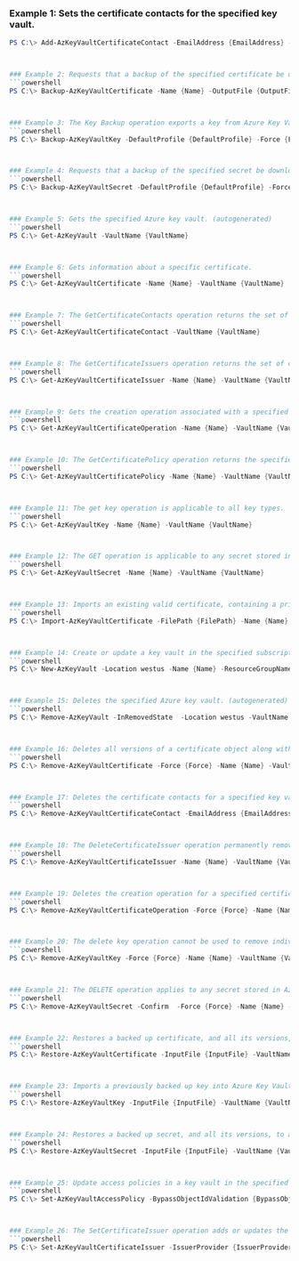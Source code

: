 
### Example 1: Sets the certificate contacts for the specified key vault.
```powershell
PS C:\> Add-AzKeyVaultCertificateContact -EmailAddress {EmailAddress} -VaultName {VaultName}



### Example 2: Requests that a backup of the specified certificate be downloaded to the client.
```powershell
PS C:\> Backup-AzKeyVaultCertificate -Name {Name} -OutputFile {OutputFile} -VaultName {VaultName}



### Example 3: The Key Backup operation exports a key from Azure Key Vault in a protected form.
```powershell
PS C:\> Backup-AzKeyVaultKey -DefaultProfile {DefaultProfile} -Force {Force} -Name {Name} -OutputFile {OutputFile} -VaultName {VaultName}



### Example 4: Requests that a backup of the specified secret be downloaded to the client.
```powershell
PS C:\> Backup-AzKeyVaultSecret -DefaultProfile {DefaultProfile} -Force {Force} -Name {Name} -OutputFile {OutputFile} -VaultName {VaultName}



### Example 5: Gets the specified Azure key vault. (autogenerated)
```powershell
PS C:\> Get-AzKeyVault -VaultName {VaultName}



### Example 6: Gets information about a specific certificate.
```powershell
PS C:\> Get-AzKeyVaultCertificate -Name {Name} -VaultName {VaultName}



### Example 7: The GetCertificateContacts operation returns the set of certificate contact resources in the specified key vault.
```powershell
PS C:\> Get-AzKeyVaultCertificateContact -VaultName {VaultName}



### Example 8: The GetCertificateIssuers operation returns the set of certificate issuer resources in the specified key vault.
```powershell
PS C:\> Get-AzKeyVaultCertificateIssuer -Name {Name} -VaultName {VaultName}



### Example 9: Gets the creation operation associated with a specified certificate.
```powershell
PS C:\> Get-AzKeyVaultCertificateOperation -Name {Name} -VaultName {VaultName}



### Example 10: The GetCertificatePolicy operation returns the specified certificate policy resources in the specified key vault.
```powershell
PS C:\> Get-AzKeyVaultCertificatePolicy -Name {Name} -VaultName {VaultName}



### Example 11: The get key operation is applicable to all key types.
```powershell
PS C:\> Get-AzKeyVaultKey -Name {Name} -VaultName {VaultName}



### Example 12: The GET operation is applicable to any secret stored in Azure Key Vault.
```powershell
PS C:\> Get-AzKeyVaultSecret -Name {Name} -VaultName {VaultName}



### Example 13: Imports an existing valid certificate, containing a private key, into Azure Key Vault.
```powershell
PS C:\> Import-AzKeyVaultCertificate -FilePath {FilePath} -Name {Name} -Password {Password} -VaultName {VaultName}



### Example 14: Create or update a key vault in the specified subscription. (autogenerated)
```powershell
PS C:\> New-AzKeyVault -Location westus -Name {Name} -ResourceGroupName MyResourceGroup



### Example 15: Deletes the specified Azure key vault. (autogenerated)
```powershell
PS C:\> Remove-AzKeyVault -InRemovedState  -Location westus -VaultName {VaultName}



### Example 16: Deletes all versions of a certificate object along with its associated policy.
```powershell
PS C:\> Remove-AzKeyVaultCertificate -Force {Force} -Name {Name} -VaultName {VaultName}



### Example 17: Deletes the certificate contacts for a specified key vault certificate.
```powershell
PS C:\> Remove-AzKeyVaultCertificateContact -EmailAddress {EmailAddress} -VaultName {VaultName}



### Example 18: The DeleteCertificateIssuer operation permanently removes the specified certificate issuer from the vault.
```powershell
PS C:\> Remove-AzKeyVaultCertificateIssuer -Name {Name} -VaultName {VaultName}



### Example 19: Deletes the creation operation for a specified certificate that is in the process of being created.
```powershell
PS C:\> Remove-AzKeyVaultCertificateOperation -Force {Force} -Name {Name} -VaultName {VaultName}



### Example 20: The delete key operation cannot be used to remove individual versions of a key.
```powershell
PS C:\> Remove-AzKeyVaultKey -Force {Force} -Name {Name} -VaultName {VaultName}



### Example 21: The DELETE operation applies to any secret stored in Azure Key Vault.
```powershell
PS C:\> Remove-AzKeyVaultSecret -Confirm  -Force {Force} -Name {Name} -VaultName {VaultName}



### Example 22: Restores a backed up certificate, and all its versions, to a vault.
```powershell
PS C:\> Restore-AzKeyVaultCertificate -InputFile {InputFile} -VaultName {VaultName}



### Example 23: Imports a previously backed up key into Azure Key Vault, restoring the key, its key identifier, attributes and access control policies.
```powershell
PS C:\> Restore-AzKeyVaultKey -InputFile {InputFile} -VaultName {VaultName}



### Example 24: Restores a backed up secret, and all its versions, to a vault.
```powershell
PS C:\> Restore-AzKeyVaultSecret -InputFile {InputFile} -VaultName {VaultName}



### Example 25: Update access policies in a key vault in the specified subscription. (autogenerated)
```powershell
PS C:\> Set-AzKeyVaultAccessPolicy -BypassObjectIdValidation {BypassObjectIdValidation} -ObjectId {ObjectId} -PermissionsToSecrets {PermissionsToSecrets} -VaultName {VaultName}



### Example 26: The SetCertificateIssuer operation adds or updates the specified certificate issuer.
```powershell
PS C:\> Set-AzKeyVaultCertificateIssuer -IssuerProvider {IssuerProvider} -Name {Name} -VaultName {VaultName}



